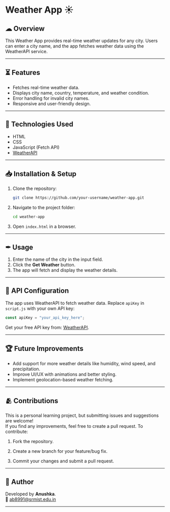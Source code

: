 # Weather App ☀

## ☁ Overview

This Weather App provides real-time weather updates for any city. Users can enter a city name, and the app fetches weather data using the WeatherAPI service.

---

## ⏳ Features

- Fetches real-time weather data.
- Displays city name, country, temperature, and weather condition.
- Error handling for invalid city names.
- Responsive and user-friendly design.

---

## 🔎 Technologies Used

- HTML
- CSS
- JavaScript (Fetch API)
- [WeatherAPI](https://www.weatherapi.com)

---

## 📥 Installation & Setup

1. Clone the repository:
   ```bash
   git clone https://github.com/your-username/weather-app.git
   ```

2. Navigate to the project folder:
   ```bash
   cd weather-app
   ```

3. Open `index.html` in a browser.

---

## ✒ Usage

1. Enter the name of the city in the input field.
2. Click the **Get Weather** button.
3. The app will fetch and display the weather details.

---

## 🎯 API Configuration

The app uses WeatherAPI to fetch weather data. Replace `apiKey` in `script.js` with your own API key:
```javascript
const apiKey = "your_api_key_here";
```
Get your free API key from: [WeatherAPI](https://www.weatherapi.com/).

---

## 🏆 Future Improvements
- Add support for more weather details like humidity, wind speed, and precipitation.
- Improve UI/UX with animations and better styling.
- Implement geolocation-based weather fetching.

---

## 🫂 Contributions

This is a personal learning project, but submitting issues and suggestions are welcome!
<br> If you find any improvements, feel free to create a pull request. To contribute:

1. Fork the repository.

2. Create a new branch for your feature/bug fix.

3. Commit your changes and submit a pull request.

---

## 🌸 Author

Developed by **Anushka**. <br>
📧 [ab8991@srmist.edu.in](mailto:ab8991@srmist.edu.in)

---
